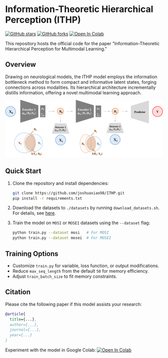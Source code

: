 # Information-Theoretic Hierarchical Perception (ITHP)

[![GitHub stars](https://img.shields.io/github/stars/joshuaxiao98/ITHP.svg?style=social&label=Star)](https://github.com/joshuaxiao98/ITHP/stargazers)
[![GitHub forks](https://img.shields.io/github/forks/joshuaxiao98/ITHP.svg?style=social&label=Fork)](https://github.com/joshuaxiao98/ITHP/network/members)
[![Open In Colab](https://colab.research.google.com/assets/colab-badge.svg)](https://colab.research.google.com/gist/joshuaxiao98/318e10f2a51f45faeb983715fae32581/ithp_test.ipynb)

This repository hosts the official code for the paper "Information-Theoretic Hierarchical Perception for Multimodal Learning."

## Overview

Drawing on neurological models, the ITHP model employs the information bottleneck method to form compact and informative latent states, forging connections across modalities. Its hierarchical architecture incrementally distills information, offering a novel multimodal learning approach.

![Model](./assets/Model.png)

## Quick Start

1. Clone the repository and install dependencies:
   ```bash
   git clone https://github.com/joshuaxiao98/ITHP.git
   pip install -r requirements.txt
   ```

2. Download the datasets to `./datasets` by running `download_datasets.sh`. For details, see [here](https://github.com/WasifurRahman/BERT_multimodal_transformer).

3. Train the model on `MOSI` or `MOSEI` datasets using the `--dataset` flag:
   ```bash
   python train.py --dataset mosi   # For MOSI
   python train.py --dataset mosei  # For MOSEI
   ```

## Training Options

- Customize `train.py` for variable, loss function, or output modifications.
- Reduce `max_seq_length` from the default `50` for memory efficiency.
- Adjust `train_batch_size` to fit memory constraints.

## Citation

Please cite the following paper if this model assists your research:

```bibtex
@article{
  title={...},
  author={...},
  journal={...},
  year={...}
}
```

Experiment with the model in Google Colab:
[![Open In Colab](https://colab.research.google.com/assets/colab-badge.svg)](https://colab.research.google.com/gist/joshuaxiao98/318e10f2a51f45faeb983715fae32581/ithp_test.ipynb)
